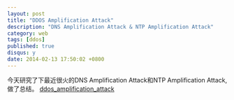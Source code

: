 ```yaml
---
layout: post
title: "DDOS Amplification Attack"
description: "DNS Amplification Attack & NTP Amplification Attack"
category: web
tags: [ddos]
published: true
disqus: y
date: 2014-02-13 17:50:02 +0800
---
```



今天研究了下最近很火的DNS Amplification Attack和NTP Amplification Attack,做了总结。
[ddos_amplification_attack](https://dl.dropboxusercontent.com/u/79944785/Blog/ddos_amplification_attack.pdf)
